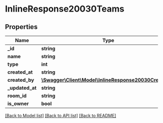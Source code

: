 # InlineResponse20030Teams

## Properties
Name | Type | Description | Notes
------------ | ------------- | ------------- | -------------
**_id** | **string** |  | [optional] 
**name** | **string** |  | [optional] 
**type** | **int** |  | [optional] 
**created_at** | **string** |  | [optional] 
**created_by** | [**\Swagger\Client\Model\InlineResponse20030CreatedBy**](InlineResponse20030CreatedBy.md) |  | [optional] 
**_updated_at** | **string** |  | [optional] 
**room_id** | **string** |  | [optional] 
**is_owner** | **bool** |  | [optional] 

[[Back to Model list]](../../README.md#documentation-for-models) [[Back to API list]](../../README.md#documentation-for-api-endpoints) [[Back to README]](../../README.md)

